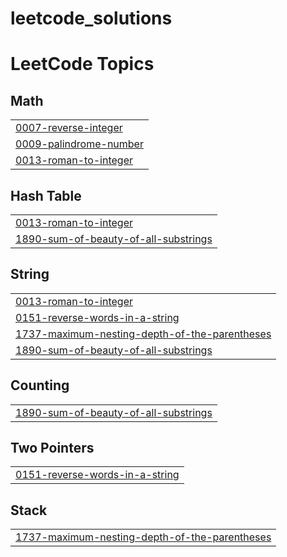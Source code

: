 # leetcode_solutions
<!---LeetCode Topics Start-->
# LeetCode Topics
## Math
|  |
| ------- |
| [0007-reverse-integer](https://github.com/sheetalkothari13/leetcode_solutions/tree/master/0007-reverse-integer) |
| [0009-palindrome-number](https://github.com/sheetalkothari13/leetcode_solutions/tree/master/0009-palindrome-number) |
| [0013-roman-to-integer](https://github.com/sheetalkothari13/leetcode_solutions/tree/master/0013-roman-to-integer) |
## Hash Table
|  |
| ------- |
| [0013-roman-to-integer](https://github.com/sheetalkothari13/leetcode_solutions/tree/master/0013-roman-to-integer) |
| [1890-sum-of-beauty-of-all-substrings](https://github.com/sheetalkothari13/leetcode_solutions/tree/master/1890-sum-of-beauty-of-all-substrings) |
## String
|  |
| ------- |
| [0013-roman-to-integer](https://github.com/sheetalkothari13/leetcode_solutions/tree/master/0013-roman-to-integer) |
| [0151-reverse-words-in-a-string](https://github.com/sheetalkothari13/leetcode_solutions/tree/master/0151-reverse-words-in-a-string) |
| [1737-maximum-nesting-depth-of-the-parentheses](https://github.com/sheetalkothari13/leetcode_solutions/tree/master/1737-maximum-nesting-depth-of-the-parentheses) |
| [1890-sum-of-beauty-of-all-substrings](https://github.com/sheetalkothari13/leetcode_solutions/tree/master/1890-sum-of-beauty-of-all-substrings) |
## Counting
|  |
| ------- |
| [1890-sum-of-beauty-of-all-substrings](https://github.com/sheetalkothari13/leetcode_solutions/tree/master/1890-sum-of-beauty-of-all-substrings) |
## Two Pointers
|  |
| ------- |
| [0151-reverse-words-in-a-string](https://github.com/sheetalkothari13/leetcode_solutions/tree/master/0151-reverse-words-in-a-string) |
## Stack
|  |
| ------- |
| [1737-maximum-nesting-depth-of-the-parentheses](https://github.com/sheetalkothari13/leetcode_solutions/tree/master/1737-maximum-nesting-depth-of-the-parentheses) |
<!---LeetCode Topics End-->